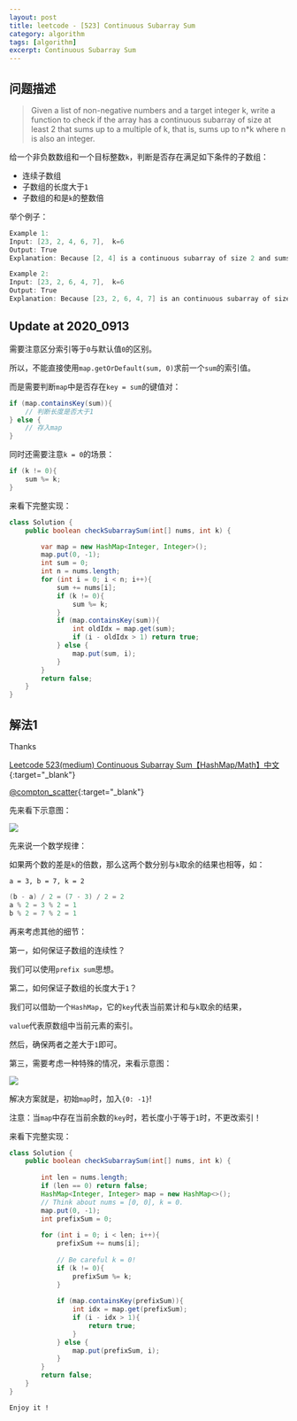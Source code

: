 ```yaml
---
layout: post
title: leetcode - [523] Continuous Subarray Sum
category: algorithm
tags: [algorithm]
excerpt: Continuous Subarray Sum
---
```


## 问题描述  

> Given a list of non-negative numbers and a target integer k, write a function to check if the array has a continuous subarray of size at least 2 that sums up to a multiple of k, that is, sums up to n*k where n is also an integer.  

给一个非负数数组和一个目标整数`k`，判断是否存在满足如下条件的子数组：  

- 连续子数组  
- 子数组的长度大于`1`  
- 子数组的和是`k`的整数倍  



举个例子：  

``` java
Example 1:
Input: [23, 2, 4, 6, 7],  k=6
Output: True
Explanation: Because [2, 4] is a continuous subarray of size 2 and sums up to 6.

Example 2:
Input: [23, 2, 6, 4, 7],  k=6
Output: True
Explanation: Because [23, 2, 6, 4, 7] is an continuous subarray of size 5 and sums up to 42.
```

## Update at 2020_0913  

需要注意区分索引等于`0`与默认值`0`的区别。  

所以，不能直接使用`map.getOrDefault(sum, 0)`求前一个`sum`的索引值。    

而是需要判断`map`中是否存在`key = sum`的键值对：  

``` java
if (map.containsKey(sum)){
    // 判断长度是否大于1
} else {
    // 存入map
}
```

同时还需要注意`k = 0`的场景：  

``` java
if (k != 0){
    sum %= k;
}
```

来看下完整实现：  

``` java
class Solution {
    public boolean checkSubarraySum(int[] nums, int k) {

        var map = new HashMap<Integer, Integer>();
        map.put(0, -1);
        int sum = 0;
        int n = nums.length;
        for (int i = 0; i < n; i++){
            sum += nums[i];
            if (k != 0){
                sum %= k;
            }
            if (map.containsKey(sum)){
                int oldIdx = map.get(sum);
                if (i - oldIdx > 1) return true;
            } else {
                map.put(sum, i);
            }
        }
        return false;
    }
}
```

## 解法1  

Thanks 

[Leetcode 523(medium) Continuous Subarray Sum【HashMap/Math】中文](https://www.youtube.com/watch?v=lAan667yWQ4){:target="_blank"}  

[@compton_scatter](https://leetcode.com/problems/continuous-subarray-sum/discuss/99499/Java-O(n)-time-O(k)-space){:target="_blank"}  

先来看下示意图：  

![](https://yyc-images.oss-cn-beijing.aliyuncs.com/leetcode_523_key.png)  

先来说一个数学规律：  

如果两个数的差是`k`的倍数，那么这两个数分别与`k`取余的结果也相等，如：  

`a = 3, b = 7, k = 2`  

``` java
(b - a) / 2 = (7 - 3) / 2 = 2
a % 2 = 3 % 2 = 1
b % 2 = 7 % 2 = 1
```

再来考虑其他的细节：  

第一，如何保证子数组的连续性？  

我们可以使用`prefix sum`思想。  

第二，如何保证子数组的长度大于`1`？  

我们可以借助一个`HashMap`，它的`key`代表当前累计和与`k`取余的结果，  

`value`代表原数组中当前元素的索引。  

然后，确保两者之差大于`1`即可。  

第三，需要考虑一种特殊的情况，来看示意图：  

![](https://yyc-images.oss-cn-beijing.aliyuncs.com/leetcode_523_special_case.png)  

解决方案就是，初始`map`时，加入`{0: -1}`!  

注意：当`map`中存在当前余数的`key`时，若长度小于等于`1`时，不更改索引！  



来看下完整实现：  


``` java
class Solution {
    public boolean checkSubarraySum(int[] nums, int k) {
        
        int len = nums.length;
        if (len == 0) return false;
        HashMap<Integer, Integer> map = new HashMap<>();
        // Think about nums = [0, 0], k = 0.
        map.put(0, -1);
        int prefixSum = 0;
        
        for (int i = 0; i < len; i++){
            prefixSum += nums[i];
            
            // Be careful k = 0!
            if (k != 0){
                prefixSum %= k;
            }
            
            if (map.containsKey(prefixSum)){
                int idx = map.get(prefixSum);
                if (i - idx > 1){
                    return true;
                }
            } else {
                map.put(prefixSum, i);
            }
        }
        return false;
    }
}
```

`Enjoy it ! `